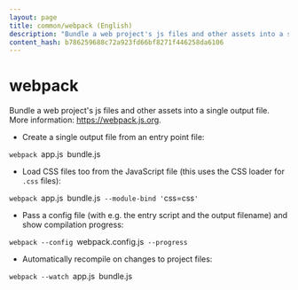 ```yaml
---
layout: page
title: common/webpack (English)
description: "Bundle a web project's js files and other assets into a single output file."
content_hash: b786259688c72a923fd66bf8271f446258da6106
---
```

# webpack

Bundle a web project's js files and other assets into a single output file.
More information: <https://webpack.js.org>.

- Create a single output file from an entry point file:

`webpack `<span class="tldr-var badge badge-pill bg-dark-lm bg-white-dm text-white-lm text-dark-dm font-weight-bold">app.js</span>` `<span class="tldr-var badge badge-pill bg-dark-lm bg-white-dm text-white-lm text-dark-dm font-weight-bold">bundle.js</span>

- Load CSS files too from the JavaScript file (this uses the CSS loader for `.css` files):

`webpack `<span class="tldr-var badge badge-pill bg-dark-lm bg-white-dm text-white-lm text-dark-dm font-weight-bold">app.js</span>` `<span class="tldr-var badge badge-pill bg-dark-lm bg-white-dm text-white-lm text-dark-dm font-weight-bold">bundle.js</span>` --module-bind '`<span class="tldr-var badge badge-pill bg-dark-lm bg-white-dm text-white-lm text-dark-dm font-weight-bold">css=css</span>`'`

- Pass a config file (with e.g. the entry script and the output filename) and show compilation progress:

`webpack --config `<span class="tldr-var badge badge-pill bg-dark-lm bg-white-dm text-white-lm text-dark-dm font-weight-bold">webpack.config.js</span>` --progress`

- Automatically recompile on changes to project files:

`webpack --watch `<span class="tldr-var badge badge-pill bg-dark-lm bg-white-dm text-white-lm text-dark-dm font-weight-bold">app.js</span>` `<span class="tldr-var badge badge-pill bg-dark-lm bg-white-dm text-white-lm text-dark-dm font-weight-bold">bundle.js</span>
